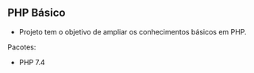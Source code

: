 ## PHP Básico
- Projeto tem o objetivo de ampliar os conhecimentos básicos em PHP.

Pacotes:
- PHP 7.4